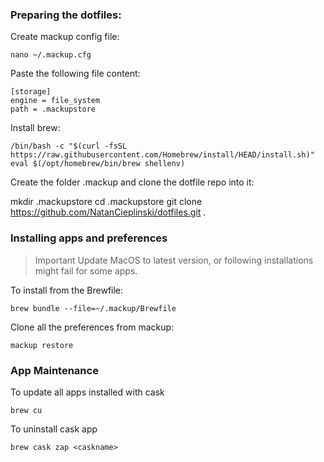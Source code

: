 ### Preparing the dotfiles:
Create mackup config file:
```
nano ~/.mackup.cfg
```
Paste the following file content:
```
[storage]
engine = file_system
path = .mackupstore
```
Install brew:
```
/bin/bash -c "$(curl -fsSL https://raw.githubusercontent.com/Homebrew/install/HEAD/install.sh)"
eval $(/opt/homebrew/bin/brew shellenv)
```
Create the folder .mackup and clone the dotfile repo into it:

mkdir .mackupstore
cd .mackupstore
git clone https://github.com/NatanCieplinski/dotfiles.git .

### Installing apps and preferences
>Important Update MacOS to latest version, or following installations might fail for some apps.


To install from the Brewfile:
```
brew bundle --file=~/.mackup/Brewfile
```
Clone all the preferences from mackup:
```
mackup restore
```

### App Maintenance
To update all apps installed with cask
```
brew cu
```
To uninstall cask app
```
brew cask zap <caskname>
```
